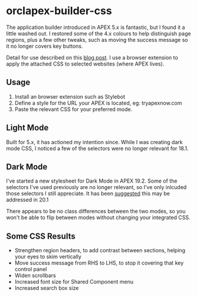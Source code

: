 # orclapex-builder-css
The application builder introduced in APEX 5.x is fantastic, but I found it a little washed out. I restored some of the 4.x colours to help distinguish page regions, plus a few other tweaks, such as moving the success message so it no longer covers key buttons.

Detail for use described on this [blog post](http://www.grassroots-oracle.com/2015/08/apex-5-colour-contrast.html). I use a browser extension to apply the attached CSS to selected websites (where APEX lives).

## Usage
1) Install an browser extension such as Stylebot
2) Define a style for the URL your APEX is located, eg: tryapexnow.com
3) Paste the relevant CSS for your preferred mode.

## Light Mode
Built for 5.x, it has actioned my intention since.
While I was creating dark mode CSS, I noticed a few of the selectors were no longer relevant for 18.1.

## Dark Mode
I've started a new stylesheet for Dark Mode in APEX 19.2. Some of the selectors I've used previously are no longer relevant, so I've only inlcuded those selectors I still appreciate.
It has been [suggested](https://twitter.com/mikehichwa1/status/1173803917664108544) this may be addressed in 20.1

There appears to be no class differences between the two modes, so you won't be able to flip between modes without changing your integrated CSS.

## Some CSS Results
- Strengthen region headers, to add contrast between sections, helping your eyes to skim vertically
- Move success message from RHS to LHS, to stop it covering that key control panel
- Widen scrollbars
- Increased font size for Shared Component menu
- Increased search box size
